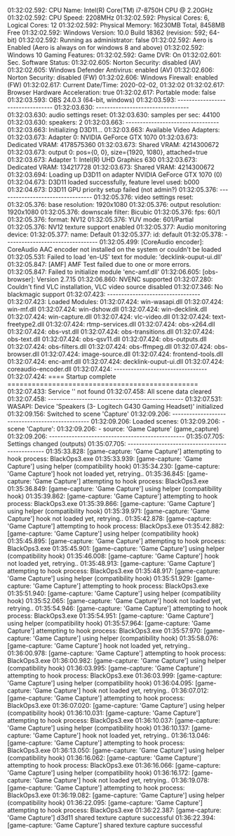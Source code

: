 01:32:02.592: CPU Name: Intel(R) Core(TM) i7-8750H CPU @ 2.20GHz
01:32:02.592: CPU Speed: 2208MHz
01:32:02.592: Physical Cores: 6, Logical Cores: 12
01:32:02.592: Physical Memory: 16230MB Total, 8458MB Free
01:32:02.592: Windows Version: 10.0 Build 18362 (revision: 592; 64-bit)
01:32:02.592: Running as administrator: false
01:32:02.592: Aero is Enabled (Aero is always on for windows 8 and above)
01:32:02.592: Windows 10 Gaming Features:
01:32:02.592: 	Game DVR: On
01:32:02.601: Sec. Software Status:
01:32:02.605: 	Norton Security: disabled (AV)
01:32:02.605: 	Windows Defender Antivirus: enabled (AV)
01:32:02.606: 	Norton Security: disabled (FW)
01:32:02.606: 	Windows Firewall: enabled (FW)
01:32:02.617: Current Date/Time: 2020-02-02, 01:32:02
01:32:02.617: Browser Hardware Acceleration: true
01:32:02.617: Portable mode: false
01:32:03.593: OBS 24.0.3 (64-bit, windows)
01:32:03.593: ---------------------------------
01:32:03.630: ---------------------------------
01:32:03.630: audio settings reset:
01:32:03.630: 	samples per sec: 44100
01:32:03.630: 	speakers:        2
01:32:03.663: ---------------------------------
01:32:03.663: Initializing D3D11...
01:32:03.663: Available Video Adapters: 
01:32:03.673: 	Adapter 0: NVIDIA GeForce GTX 1070
01:32:03.673: 	  Dedicated VRAM: 4178575360
01:32:03.673: 	  Shared VRAM:    4214300672
01:32:03.673: 	  output 0: pos={0, 0}, size={1920, 1080}, attached=true
01:32:03.673: 	Adapter 1: Intel(R) UHD Graphics 630
01:32:03.673: 	  Dedicated VRAM: 134217728
01:32:03.673: 	  Shared VRAM:    4214300672
01:32:03.694: Loading up D3D11 on adapter NVIDIA GeForce GTX 1070 (0)
01:32:04.673: D3D11 loaded successfully, feature level used: b000
01:32:04.673: D3D11 GPU priority setup failed (not admin?)
01:32:05.376: ---------------------------------
01:32:05.376: video settings reset:
01:32:05.376: 	base resolution:   1920x1080
01:32:05.376: 	output resolution: 1920x1080
01:32:05.376: 	downscale filter:  Bicubic
01:32:05.376: 	fps:               60/1
01:32:05.376: 	format:            NV12
01:32:05.376: 	YUV mode:          601/Partial
01:32:05.376: NV12 texture support enabled
01:32:05.377: Audio monitoring device:
01:32:05.377: 	name: Default
01:32:05.377: 	id: default
01:32:05.378: ---------------------------------
01:32:05.499: [CoreAudio encoder]: CoreAudio AAC encoder not installed on the system or couldn't be loaded
01:32:05.531: Failed to load 'en-US' text for module: 'decklink-ouput-ui.dll'
01:32:05.847: [AMF] AMF Test failed due to one or more errors.
01:32:05.847: Failed to initialize module 'enc-amf.dll'
01:32:06.605: [obs-browser]: Version 2.7.15
01:32:06.860: NVENC supported
01:32:07.280: Couldn't find VLC installation, VLC video source disabled
01:32:07.346: No blackmagic support
01:32:07.423: ---------------------------------
01:32:07.423:   Loaded Modules:
01:32:07.424:     win-wasapi.dll
01:32:07.424:     win-mf.dll
01:32:07.424:     win-dshow.dll
01:32:07.424:     win-decklink.dll
01:32:07.424:     win-capture.dll
01:32:07.424:     vlc-video.dll
01:32:07.424:     text-freetype2.dll
01:32:07.424:     rtmp-services.dll
01:32:07.424:     obs-x264.dll
01:32:07.424:     obs-vst.dll
01:32:07.424:     obs-transitions.dll
01:32:07.424:     obs-text.dll
01:32:07.424:     obs-qsv11.dll
01:32:07.424:     obs-outputs.dll
01:32:07.424:     obs-filters.dll
01:32:07.424:     obs-ffmpeg.dll
01:32:07.424:     obs-browser.dll
01:32:07.424:     image-source.dll
01:32:07.424:     frontend-tools.dll
01:32:07.424:     enc-amf.dll
01:32:07.424:     decklink-ouput-ui.dll
01:32:07.424:     coreaudio-encoder.dll
01:32:07.424: ---------------------------------
01:32:07.424: ==== Startup complete ===============================================
01:32:07.433: Service '' not found
01:32:07.458: All scene data cleared
01:32:07.458: ------------------------------------------------
01:32:07.531: WASAPI: Device 'Speakers (3- Logitech G430 Gaming Headset)' initialized
01:32:09.156: Switched to scene 'Capture'
01:32:09.206: ------------------------------------------------
01:32:09.206: Loaded scenes:
01:32:09.206: - scene 'Capture':
01:32:09.206:     - source: 'Game Capture' (game_capture)
01:32:09.206: ------------------------------------------------
01:35:07.705: Settings changed (outputs)
01:35:07.705: ------------------------------------------------
01:35:33.828: [game-capture: 'Game Capture'] attempting to hook process: BlackOps3.exe
01:35:33.939: [game-capture: 'Game Capture'] using helper (compatibility hook)
01:35:34.230: [game-capture: 'Game Capture'] hook not loaded yet, retrying..
01:35:36.845: [game-capture: 'Game Capture'] attempting to hook process: BlackOps3.exe
01:35:36.849: [game-capture: 'Game Capture'] using helper (compatibility hook)
01:35:39.862: [game-capture: 'Game Capture'] attempting to hook process: BlackOps3.exe
01:35:39.866: [game-capture: 'Game Capture'] using helper (compatibility hook)
01:35:39.971: [game-capture: 'Game Capture'] hook not loaded yet, retrying..
01:35:42.878: [game-capture: 'Game Capture'] attempting to hook process: BlackOps3.exe
01:35:42.882: [game-capture: 'Game Capture'] using helper (compatibility hook)
01:35:45.895: [game-capture: 'Game Capture'] attempting to hook process: BlackOps3.exe
01:35:45.901: [game-capture: 'Game Capture'] using helper (compatibility hook)
01:35:46.008: [game-capture: 'Game Capture'] hook not loaded yet, retrying..
01:35:48.913: [game-capture: 'Game Capture'] attempting to hook process: BlackOps3.exe
01:35:48.917: [game-capture: 'Game Capture'] using helper (compatibility hook)
01:35:51.929: [game-capture: 'Game Capture'] attempting to hook process: BlackOps3.exe
01:35:51.940: [game-capture: 'Game Capture'] using helper (compatibility hook)
01:35:52.065: [game-capture: 'Game Capture'] hook not loaded yet, retrying..
01:35:54.946: [game-capture: 'Game Capture'] attempting to hook process: BlackOps3.exe
01:35:54.951: [game-capture: 'Game Capture'] using helper (compatibility hook)
01:35:57.964: [game-capture: 'Game Capture'] attempting to hook process: BlackOps3.exe
01:35:57.970: [game-capture: 'Game Capture'] using helper (compatibility hook)
01:35:58.076: [game-capture: 'Game Capture'] hook not loaded yet, retrying..
01:36:00.978: [game-capture: 'Game Capture'] attempting to hook process: BlackOps3.exe
01:36:00.982: [game-capture: 'Game Capture'] using helper (compatibility hook)
01:36:03.995: [game-capture: 'Game Capture'] attempting to hook process: BlackOps3.exe
01:36:03.999: [game-capture: 'Game Capture'] using helper (compatibility hook)
01:36:04.095: [game-capture: 'Game Capture'] hook not loaded yet, retrying..
01:36:07.012: [game-capture: 'Game Capture'] attempting to hook process: BlackOps3.exe
01:36:07.020: [game-capture: 'Game Capture'] using helper (compatibility hook)
01:36:10.031: [game-capture: 'Game Capture'] attempting to hook process: BlackOps3.exe
01:36:10.037: [game-capture: 'Game Capture'] using helper (compatibility hook)
01:36:10.137: [game-capture: 'Game Capture'] hook not loaded yet, retrying..
01:36:13.046: [game-capture: 'Game Capture'] attempting to hook process: BlackOps3.exe
01:36:13.050: [game-capture: 'Game Capture'] using helper (compatibility hook)
01:36:16.062: [game-capture: 'Game Capture'] attempting to hook process: BlackOps3.exe
01:36:16.066: [game-capture: 'Game Capture'] using helper (compatibility hook)
01:36:16.172: [game-capture: 'Game Capture'] hook not loaded yet, retrying..
01:36:19.078: [game-capture: 'Game Capture'] attempting to hook process: BlackOps3.exe
01:36:19.082: [game-capture: 'Game Capture'] using helper (compatibility hook)
01:36:22.095: [game-capture: 'Game Capture'] attempting to hook process: BlackOps3.exe
01:36:22.387: [game-capture: 'Game Capture'] d3d11 shared texture capture successful
01:36:22.394: [game-capture: 'Game Capture'] shared texture capture successful

